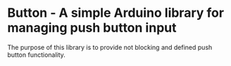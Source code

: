 # Button - A simple Arduino library for managing push button input
The purpose of this library is to provide not blocking and defined push button functionality. 